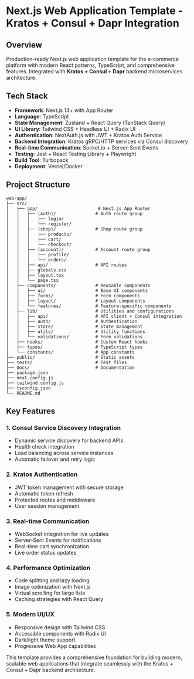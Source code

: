 # Next.js Web Application Template - Kratos + Consul + Dapr Integration

## Overview
Production-ready Next.js web application template for the e-commerce platform with modern React patterns, TypeScript, and comprehensive features. Integrated with **Kratos + Consul + Dapr** backend microservices architecture.

## Tech Stack
- **Framework**: Next.js 14+ with App Router
- **Language**: TypeScript
- **State Management**: Zustand + React Query (TanStack Query)
- **UI Library**: Tailwind CSS + Headless UI + Radix UI
- **Authentication**: NextAuth.js with JWT + Kratos Auth Service
- **Backend Integration**: Kratos gRPC/HTTP services via Consul discovery
- **Real-time Communication**: Socket.io + Server-Sent Events
- **Testing**: Jest + React Testing Library + Playwright
- **Build Tool**: Turbopack
- **Deployment**: Vercel/Docker

## Project Structure
```
web-app/
├── src/
│   ├── app/                       # Next.js App Router
│   │   ├── (auth)/               # Auth route group
│   │   │   ├── login/
│   │   │   └── register/
│   │   ├── (shop)/               # Shop route group
│   │   │   ├── products/
│   │   │   ├── cart/
│   │   │   └── checkout/
│   │   ├── (account)/            # Account route group
│   │   │   ├── profile/
│   │   │   └── orders/
│   │   ├── api/                  # API routes
│   │   ├── globals.css
│   │   ├── layout.tsx
│   │   └── page.tsx
│   ├── components/               # Reusable components
│   │   ├── ui/                   # Base UI components
│   │   ├── forms/                # Form components
│   │   ├── layout/               # Layout components
│   │   └── features/             # Feature-specific components
│   ├── lib/                      # Utilities and configurations
│   │   ├── api/                  # API client + Consul integration
│   │   ├── auth/                 # Authentication
│   │   ├── store/                # State management
│   │   ├── utils/                # Utility functions
│   │   └── validations/          # Form validations
│   ├── hooks/                    # Custom React hooks
│   ├── types/                    # TypeScript types
│   └── constants/                # App constants
├── public/                       # Static assets
├── tests/                        # Test files
├── docs/                         # Documentation
├── package.json
├── next.config.js
├── tailwind.config.js
├── tsconfig.json
└── README.md
```

## Key Features

### 1. **Consul Service Discovery Integration**
- Dynamic service discovery for backend APIs
- Health check integration
- Load balancing across service instances
- Automatic failover and retry logic

### 2. **Kratos Authentication**
- JWT token management with secure storage
- Automatic token refresh
- Protected routes and middleware
- User session management

### 3. **Real-time Communication**
- WebSocket integration for live updates
- Server-Sent Events for notifications
- Real-time cart synchronization
- Live order status updates

### 4. **Performance Optimization**
- Code splitting and lazy loading
- Image optimization with Next.js
- Virtual scrolling for large lists
- Caching strategies with React Query

### 5. **Modern UI/UX**
- Responsive design with Tailwind CSS
- Accessible components with Radix UI
- Dark/light theme support
- Progressive Web App capabilities

This template provides a comprehensive foundation for building modern, scalable web applications that integrate seamlessly with the Kratos + Consul + Dapr backend architecture.